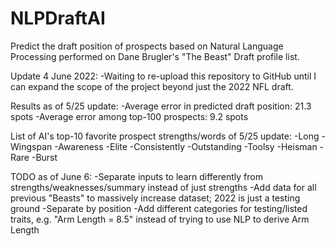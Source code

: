 # NLPDraftAI
Predict the draft position of prospects based on Natural Language Processing performed on Dane Brugler's "The Beast" Draft profile list. 


Update 4 June 2022: 
-Waiting to re-upload this repository to GitHub until I can expand the scope of the project beyond just the 2022 NFL draft. 

Results as of 5/25 update:
-Average error in predicted draft position: 21.3 spots
-Average error among top-100 prospects: 9.2 spots

List of AI's top-10 favorite prospect strengths/words of 5/25 update:
-Long
-Wingspan
-Awareness
-Elite
-Consistently
-Outstanding
-Toolsy
-Heisman
-Rare
-Burst

TODO as of June 6:
-Separate inputs to learn differently from strengths/weaknesses/summary instead of just strengths
-Add data for all previous "Beasts" to massively increase dataset; 2022 is just a testing ground
-Separate by position
-Add different categories for testing/listed traits, e.g. "Arm Length = 8.5" instead of trying to use NLP to derive Arm Length
